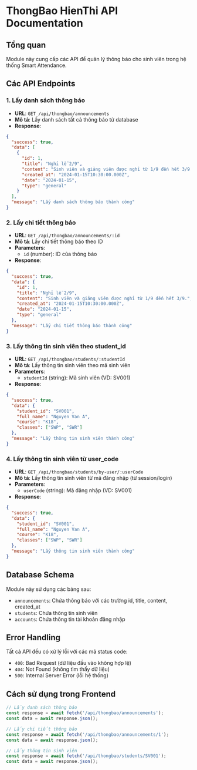 # ThongBao HienThi API Documentation

## Tổng quan
Module này cung cấp các API để quản lý thông báo cho sinh viên trong hệ thống Smart Attendance.

## Các API Endpoints

### 1. Lấy danh sách thông báo
- **URL**: `GET /api/thongbao/announcements`
- **Mô tả**: Lấy danh sách tất cả thông báo từ database
- **Response**:
```json
{
  "success": true,
  "data": [
    {
      "id": 1,
      "title": "Nghỉ lễ 2/9",
      "content": "Sinh viên và giảng viên được nghỉ từ 1/9 đến hết 3/9.",
      "created_at": "2024-01-15T10:30:00.000Z",
      "date": "2024-01-15",
      "type": "general"
    }
  ],
  "message": "Lấy danh sách thông báo thành công"
}
```

### 2. Lấy chi tiết thông báo
- **URL**: `GET /api/thongbao/announcements/:id`
- **Mô tả**: Lấy chi tiết thông báo theo ID
- **Parameters**: 
  - `id` (number): ID của thông báo
- **Response**:
```json
{
  "success": true,
  "data": {
    "id": 1,
    "title": "Nghỉ lễ 2/9",
    "content": "Sinh viên và giảng viên được nghỉ từ 1/9 đến hết 3/9.",
    "created_at": "2024-01-15T10:30:00.000Z",
    "date": "2024-01-15",
    "type": "general"
  },
  "message": "Lấy chi tiết thông báo thành công"
}
```

### 3. Lấy thông tin sinh viên theo student_id
- **URL**: `GET /api/thongbao/students/:studentId`
- **Mô tả**: Lấy thông tin sinh viên theo mã sinh viên
- **Parameters**: 
  - `studentId` (string): Mã sinh viên (VD: SV001)
- **Response**:
```json
{
  "success": true,
  "data": {
    "student_id": "SV001",
    "full_name": "Nguyen Van A",
    "course": "K18",
    "classes": ["SWP", "SWR"]
  },
  "message": "Lấy thông tin sinh viên thành công"
}
```

### 4. Lấy thông tin sinh viên từ user_code
- **URL**: `GET /api/thongbao/students/by-user/:userCode`
- **Mô tả**: Lấy thông tin sinh viên từ mã đăng nhập (từ session/login)
- **Parameters**: 
  - `userCode` (string): Mã đăng nhập (VD: SV001)
- **Response**:
```json
{
  "success": true,
  "data": {
    "student_id": "SV001",
    "full_name": "Nguyen Van A",
    "course": "K18",
    "classes": ["SWP", "SWR"]
  },
  "message": "Lấy thông tin sinh viên thành công"
}
```

## Database Schema
Module này sử dụng các bảng sau:
- `announcements`: Chứa thông báo với các trường id, title, content, created_at
- `students`: Chứa thông tin sinh viên
- `accounts`: Chứa thông tin tài khoản đăng nhập

## Error Handling
Tất cả API đều có xử lý lỗi với các mã status code:
- `400`: Bad Request (dữ liệu đầu vào không hợp lệ)
- `404`: Not Found (không tìm thấy dữ liệu)
- `500`: Internal Server Error (lỗi hệ thống)

## Cách sử dụng trong Frontend
```javascript
// Lấy danh sách thông báo
const response = await fetch('/api/thongbao/announcements');
const data = await response.json();

// Lấy chi tiết thông báo
const response = await fetch('/api/thongbao/announcements/1');
const data = await response.json();

// Lấy thông tin sinh viên
const response = await fetch('/api/thongbao/students/SV001');
const data = await response.json();
```

